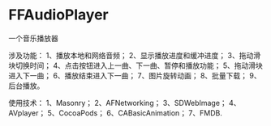 # FFAudioPlayer
一个音乐播放器

涉及功能：
1、播放本地和网络音频；
2、显示播放进度和缓冲进度；
3、拖动滑块切换时间；
4、点击按钮进入上一曲、下一曲、暂停和播放功能；
5、拖动滑块进入下一曲；
6、播放结束进入下一曲；
7、图片旋转动画；
8、批量下载；
9、后台播放。

使用技术：
1、Masonry；
2、AFNetworking；
3、SDWebImage；
4、AVplayer；
5、CocoaPods；
6、CABasicAnimation；
7、FMDB.
